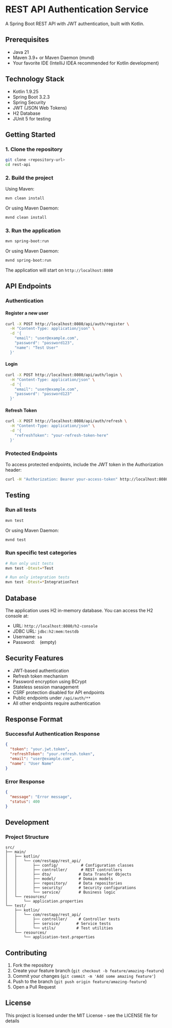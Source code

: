 # REST API Authentication Service

A Spring Boot REST API with JWT authentication, built with Kotlin.

## Prerequisites

- Java 21
- Maven 3.9+ or Maven Daemon (mvnd)
- Your favorite IDE (IntelliJ IDEA recommended for Kotlin development)

## Technology Stack

- Kotlin 1.9.25
- Spring Boot 3.2.3
- Spring Security
- JWT (JSON Web Tokens)
- H2 Database
- JUnit 5 for testing

## Getting Started

### 1. Clone the repository
```bash
git clone <repository-url>
cd rest-api
```

### 2. Build the project
Using Maven:
```bash
mvn clean install
```
Or using Maven Daemon:
```bash
mvnd clean install
```

### 3. Run the application
```bash
mvn spring-boot:run
```
Or using Maven Daemon:
```bash
mvnd spring-boot:run
```

The application will start on `http://localhost:8080`

## API Endpoints

### Authentication

#### Register a new user
```bash
curl -X POST http://localhost:8080/api/auth/register \
  -H "Content-Type: application/json" \
  -d '{
    "email": "user@example.com",
    "password": "password123",
    "name": "Test User"
  }'
```

#### Login
```bash
curl -X POST http://localhost:8080/api/auth/login \
  -H "Content-Type: application/json" \
  -d '{
    "email": "user@example.com",
    "password": "password123"
  }'
```

#### Refresh Token
```bash
curl -X POST http://localhost:8080/api/auth/refresh \
  -H "Content-Type: application/json" \
  -d '{
    "refreshToken": "your-refresh-token-here"
  }'
```

### Protected Endpoints
To access protected endpoints, include the JWT token in the Authorization header:
```bash
curl -H "Authorization: Bearer your-access-token" http://localhost:8080/your-protected-endpoint
```

## Testing

### Run all tests
```bash
mvn test
```
Or using Maven Daemon:
```bash
mvnd test
```

### Run specific test categories
```bash
# Run only unit tests
mvn test -Dtest=*Test

# Run only integration tests
mvn test -Dtest=*IntegrationTest
```

## Database

The application uses H2 in-memory database. You can access the H2 console at:
- URL: `http://localhost:8080/h2-console`
- JDBC URL: `jdbc:h2:mem:testdb`
- Username: `sa`
- Password: ` ` (empty)

## Security Features

- JWT-based authentication
- Refresh token mechanism
- Password encryption using BCrypt
- Stateless session management
- CSRF protection disabled for API endpoints
- Public endpoints under `/api/auth/**`
- All other endpoints require authentication

## Response Format

### Successful Authentication Response
```json
{
  "token": "your.jwt.token",
  "refreshToken": "your.refresh.token",
  "email": "user@example.com",
  "name": "User Name"
}
```

### Error Response
```json
{
  "message": "Error message",
  "status": 400
}
```

## Development

### Project Structure
```
src/
├── main/
│   ├── kotlin/
│   │   └── com/restapp/rest_api/
│   │       ├── config/          # Configuration classes
│   │       ├── controller/      # REST controllers
│   │       ├── dto/            # Data Transfer Objects
│   │       ├── model/          # Domain models
│   │       ├── repository/     # Data repositories
│   │       ├── security/       # Security configurations
│   │       └── service/        # Business logic
│   └── resources/
│       └── application.properties
└── test/
    ├── kotlin/
    │   └── com/restapp/rest_api/
    │       ├── controller/     # Controller tests
    │       ├── service/       # Service tests
    │       └── utils/         # Test utilities
    └── resources/
        └── application-test.properties
```

## Contributing

1. Fork the repository
2. Create your feature branch (`git checkout -b feature/amazing-feature`)
3. Commit your changes (`git commit -m 'Add some amazing feature'`)
4. Push to the branch (`git push origin feature/amazing-feature`)
5. Open a Pull Request

## License

This project is licensed under the MIT License - see the LICENSE file for details 